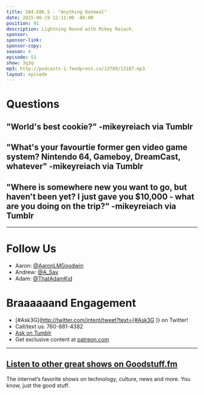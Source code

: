 ```yaml
---
title: S04:E06.5 - "Anything Oatmeal"
date: 2015-06-19 12:11:00 -06:00
position: 91
description: Lightning Round with Mikey Reiach.
sponsor: 
sponsor-link: 
sponsor-copy: 
season: 4
episode: 51
show: 3g3q
mp3: http://podcasts-1.feedpress.co/13789/13187.mp3
layout: episode
---
```


# Questions

## "World's best cookie?" -mikeyreiach via Tumblr

## "What's your favourtie former gen video game system? Nintendo 64, Gameboy, DreamCast, whatever" -mikeyreiach via Tumblr

## "Where is somewhere new you want to go, but haven't been yet? I just gave you $10,000 ‐ what are you doing on the trip?" -mikeyreiach via Tumblr

***

# Follow Us
* Aaron: [@AaronLMGoodwin](http://twitter.com/aaronlmgoodwin)
* Andrew: [@A_Sav](http://twitter.com/a_sav)
* Adam: [@ThatAdamKid](http://twitter.com/thatadamkid)

# Braaaaaand Engagement
* [#Ask3G](http://twitter.com/intent/tweet?text={#Ask3G }) on Twitter!
* Call/text us: 760-881-4382
* [Ask on Tumblr](http://3g3q.co/ask)
* Get exclusive content at [patreon.com](http://www.patreon.com/3g3q)

***

## [Listen to other great shows on Goodstuff.fm](http://goodstuff.fm/)
The internet’s favorite shows on technology, culture, news and more. You know, just the good stuff.
